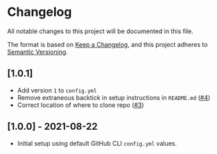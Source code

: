 # Changelog
All notable changes to this project will be documented in this file.

The format is based on [Keep a Changelog](https://keepachangelog.com/en/1.0.0/),
and this project adheres to [Semantic Versioning](https://semver.org/spec/v2.0.0.html).

## [1.0.1]
- Add version `1` to `config.yml`
- Remove extraneous backtick in setup instructions in `README.md` ([#4](https://github.com/salcode/salcode-gh-cli/issues/4))
- Correct location of where to clone repo ([#3](https://github.com/salcode/salcode-gh-cli/issues/3))

## [1.0.0] - 2021-08-22
- Initial setup using default GitHub CLI `config.yml` values.
